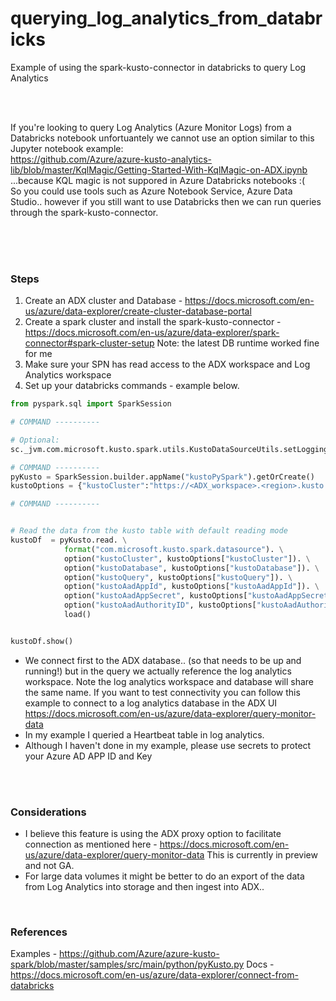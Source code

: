 # querying_log_analytics_from_databricks
Example of using the spark-kusto-connector in databricks to query Log Analytics

<br />
<br />

If you're looking to query Log Analytics (Azure Monitor Logs) from a Databricks notebook unfortuantely we cannot use an option similar to this Jupyter notebook example:<br />
https://github.com/Azure/azure-kusto-analytics-lib/blob/master/KqlMagic/Getting-Started-With-KqlMagic-on-ADX.ipynb <br />
...because KQL magic is not suppored in Azure Databricks notebooks :( <br />
So you could use tools such as Azure Notebook Service, Azure Data Studio.. however if you still want to use Databricks then we can run queries through the spark-kusto-connector.

<br />
<br />
<br />

### Steps ###

1) Create an ADX cluster and Database - https://docs.microsoft.com/en-us/azure/data-explorer/create-cluster-database-portal
2) Create a spark cluster and install the spark-kusto-connector - https://docs.microsoft.com/en-us/azure/data-explorer/spark-connector#spark-cluster-setup Note: the latest DB runtime worked fine for me
3) Make sure your SPN has read access to the ADX workspace and Log Analytics workspace
4) Set up your databricks commands - example below. 
    

```python
from pyspark.sql import SparkSession

# COMMAND ----------

# Optional:
sc._jvm.com.microsoft.kusto.spark.utils.KustoDataSourceUtils.setLoggingLevel("all")

# COMMAND ----------
pyKusto = SparkSession.builder.appName("kustoPySpark").getOrCreate()
kustoOptions = {"kustoCluster":"https://<ADX_workspace>.<region>.kusto.windows.net", "kustoDatabase" : "adxdb_name", "kustoQuery" : "cluster('https://ade.loganalytics.io/subscriptions/<subscription_id>/resourcegroups/<resourcegroup_name>/providers/microsoft.operationalinsights/workspaces/<loganalytics_workspace_name>).database('<loganalytics_workspace_name>').Heartbeat | summarize count() by OpType" , "kustoAadAppId":"<AppID>" , "kustoAadAppSecret":"<AppSecret>", "kustoAadAuthorityID":"<tenantID>"}

# COMMAND ----------


# Read the data from the kusto table with default reading mode
kustoDf  = pyKusto.read. \
            format("com.microsoft.kusto.spark.datasource"). \
            option("kustoCluster", kustoOptions["kustoCluster"]). \
            option("kustoDatabase", kustoOptions["kustoDatabase"]). \
            option("kustoQuery", kustoOptions["kustoQuery"]). \
            option("kustoAadAppId", kustoOptions["kustoAadAppId"]). \
            option("kustoAadAppSecret", kustoOptions["kustoAadAppSecret"]). \
            option("kustoAadAuthorityID", kustoOptions["kustoAadAuthorityID"]). \
            load()


kustoDf.show()
```


* We connect first to the ADX database.. (so that needs to be up and running!) but in the query we actually reference the log analytics workspace. Note the log analytics workspace and database will share the same name. If you want to test connectivity you can follow this example to connect to a log analytics database in the ADX UI https://docs.microsoft.com/en-us/azure/data-explorer/query-monitor-data 
* In my example I queried a Heartbeat table in log analytics.
* Although I haven't done in my example, please use secrets to protect your Azure AD APP ID and Key 


<br />
<br />


### Considerations ###
* I believe this feature is using the ADX proxy option to facilitate connection as mentioned here - https://docs.microsoft.com/en-us/azure/data-explorer/query-monitor-data This is currently in preview and not GA.
* For large data volumes it might be better to do an export of the data from Log Analytics into storage and then ingest into ADX..

<br />

### References ###
Examples - https://github.com/Azure/azure-kusto-spark/blob/master/samples/src/main/python/pyKusto.py
Docs - https://docs.microsoft.com/en-us/azure/data-explorer/connect-from-databricks
